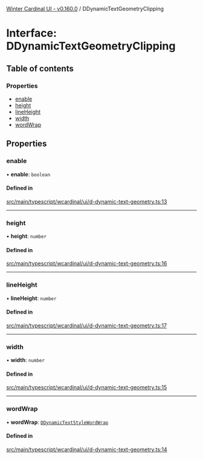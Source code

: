[Winter Cardinal UI - v0.160.0](../index.md) / DDynamicTextGeometryClipping

# Interface: DDynamicTextGeometryClipping

## Table of contents

### Properties

- [enable](DDynamicTextGeometryClipping.md#enable)
- [height](DDynamicTextGeometryClipping.md#height)
- [lineHeight](DDynamicTextGeometryClipping.md#lineheight)
- [width](DDynamicTextGeometryClipping.md#width)
- [wordWrap](DDynamicTextGeometryClipping.md#wordwrap)

## Properties

### enable

• **enable**: `boolean`

#### Defined in

[src/main/typescript/wcardinal/ui/d-dynamic-text-geometry.ts:13](https://github.com/winter-cardinal/winter-cardinal-ui/blob/v0.160.0/src/main/typescript/wcardinal/ui/d-dynamic-text-geometry.ts#L13)

___

### height

• **height**: `number`

#### Defined in

[src/main/typescript/wcardinal/ui/d-dynamic-text-geometry.ts:16](https://github.com/winter-cardinal/winter-cardinal-ui/blob/v0.160.0/src/main/typescript/wcardinal/ui/d-dynamic-text-geometry.ts#L16)

___

### lineHeight

• **lineHeight**: `number`

#### Defined in

[src/main/typescript/wcardinal/ui/d-dynamic-text-geometry.ts:17](https://github.com/winter-cardinal/winter-cardinal-ui/blob/v0.160.0/src/main/typescript/wcardinal/ui/d-dynamic-text-geometry.ts#L17)

___

### width

• **width**: `number`

#### Defined in

[src/main/typescript/wcardinal/ui/d-dynamic-text-geometry.ts:15](https://github.com/winter-cardinal/winter-cardinal-ui/blob/v0.160.0/src/main/typescript/wcardinal/ui/d-dynamic-text-geometry.ts#L15)

___

### wordWrap

• **wordWrap**: [`DDynamicTextStyleWordWrap`](../index.md#ddynamictextstylewordwrap)

#### Defined in

[src/main/typescript/wcardinal/ui/d-dynamic-text-geometry.ts:14](https://github.com/winter-cardinal/winter-cardinal-ui/blob/v0.160.0/src/main/typescript/wcardinal/ui/d-dynamic-text-geometry.ts#L14)
